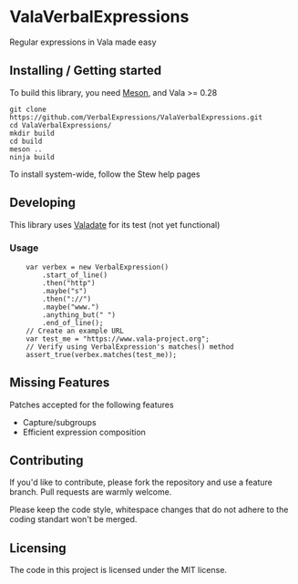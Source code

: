 # ValaVerbalExpressions
Regular expressions in Vala made easy

## Installing / Getting started

To build this library, you need [Meson](https://mesonbuild.com), and Vala >= 0.28

```shell
git clone https://github.com/VerbalExpressions/ValaVerbalExpressions.git
cd ValaVerbalExpressions/
mkdir build
cd build
meson ..
ninja build
```

To install system-wide, follow the Stew help pages

## Developing

This library uses [Valadate](https://github.com/astavale/valadate) for its test (not yet functional) 


### Usage

```vala
	var verbex = new VerbalExpression()
		.start_of_line()
		.then("http")
		.maybe("s")
		.then("://")
		.maybe("www.")
		.anything_but(" ")
		.end_of_line();
	// Create an example URL
	var test_me = "https://www.vala-project.org";
	// Verify using VerbalExpression's matches() method
	assert_true(verbex.matches(test_me));
```


## Missing Features

Patches accepted for the following features
* Capture/subgroups
* Efficient expression composition


## Contributing

If you'd like to contribute, please fork the repository and use a feature
branch. Pull requests are warmly welcome.

Please keep the code style, whitespace changes that do not adhere to the coding standart won't be merged.

## Licensing

The code in this project is licensed under the MIT license.

